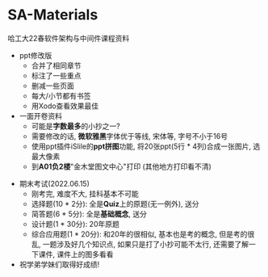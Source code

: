 # SA-Materials
哈工大22春软件架构与中间件课程资料

- ppt修改版
  * 合并了相同章节
  * 标注了一些重点
  * 删减一些页面
  * 每大/小节都有书签
  * 用Xodo查看效果最佳
- 一面开卷资料
  * 可能是**字数最多**的小抄之一?
  * 需要修改的话, **微软雅黑**字体优于等线, 宋体等, 字号不小于16号
  * 使用ppt插件iSlile的**ppt拼图**功能, 将20张ppt(5行 * 4列)合成一张图片, 选最大像素
  * 到**A01负2楼**"金木堂图文中心"打印 (其他地方打印看不清)

* 期末考试(2022.06.15)
  * 刚考完, 难度不大, 挂科基本不可能
  * 选择题(10 * 2分): 全是**Quiz**上的原题(无一例外), 送分
  * 简答题(6 * 5分): 全是**基础概念**, 送分
  * 设计题(1 * 30分): 20年原题
  * 综合应用题(1 * 20分): 和20年的很相似, 基本也是考的概念, 但是考的很乱, 一题涉及好几个知识点, 如果只是打了小抄可能不太行, 还需要了解一下课件, 课件上的图多看看
* 祝学弟学妹们取得好成绩! 
